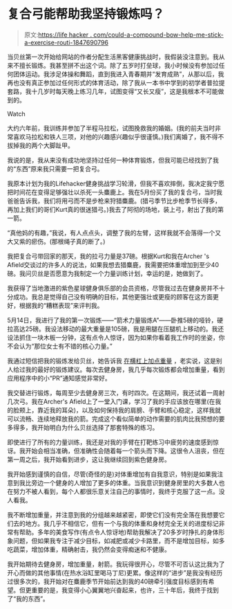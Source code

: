 # 复合弓能帮助我坚持锻炼吗？

> 原文:[https://life hacker . com/could-a-compound-bow-help-me-stick-a-exercise-routi-1847690796](https://lifehacker.com/could-a-compound-bow-help-me-stick-to-an-exercise-routi-1847690796)

当贝丝第一次开始给网站的作者分配生活黑客健康挑战时，我假装没注意到。我从来不擅长锻炼。我甚至拼不出这个词。除了五岁时打垒球，我小时候没有参加过任何团体运动。我涉足体操和舞蹈，直到我进入青春期并“发育成熟”，从那以后，我再也没有真正参加过任何形式的体育活动，除了我从一本书中学到的初学者普拉提套路，我十几岁时每天晚上练习几年，试图变得“又长又瘦”，这是我根本不可能做到的。

Watch

大约六年前，我训练并参加了半程马拉松，试图挽救我的婚姻。(我的前夫当时非常喜欢马拉松和铁人三项，对他的兴趣感兴趣似乎很谨慎。)我们离婚了，我不得不拔掉我的两个大脚趾甲。

我说的是，我从来没有成功地坚持过任何一种体育锻炼，但我可能已经找到了我的“东西”原来我只需要一把复合弓。

我原本计划为我的Lifehacker健身挑战学习轮滑，但我不喜欢摔倒，我决定我宁愿把时间花在变得足够强壮以杀死一头麋鹿上。我在5月份买了我的复合弓，当时我爸爸告诉我，我们将用弓而不是步枪来狩猎麋鹿。(猎弓季节比步枪季节长得多，再加上我们的哥们Kurt真的很迷猎弓。)我去了阿彻的场地，装上弓，射出了我的第一箭。

“真他妈的有趣，”我说，有人点点头，调整了我的左臂，这样我就不会落得一个又大又紫的瘀伤。(那根绳子真的断了。)

我把复合弓带回家的那天，我的拉弓力量是37磅。根据Kurt和我在Archer 's Afield交谈过的许多人的说法，如果我想去猎麋鹿，我需要把体重增加到至少40磅。我问贝丝是否愿意为我制定一个力量训练计划，幸运的是，她做到了。

我获得了当地激进的紫色星球健身俱乐部的会员资格，尽管我过去在健身房并不十分成功。我总是觉得自己没有明确的目标，其他更强壮或更瘦的顾客在这方面更好，根据我的“糟糕表现”来评判我。

5月14日，我进行了我的第一次锻炼——“箭术力量锻炼A”——卧推5磅的哑铃，硬拉高达25磅。我设法移动的最大重量是105磅，我是用腿在压腿机上移动的。我还设法抓住一块木板一分钟，这有点令人惊讶，因为如果你看着我工作时的坐姿，你不会认为“那位女士有不错的核心力量。”

我通过短信把我的锻炼发给贝丝，她告诉我 [在横杠上加点重量](https://lifehacker.com/put-some-fucking-weight-on-the-bar-1847176087) ，老实说，这是别人给过我的最好的锻炼建议。每次去健身房，我几乎每次锻炼都会增加重量，看到应用程序中的小“PR”通知感觉非常好。

我交替进行锻炼，每周至少去健身房三次，有时四次。在这期间，我还试着一周射几次弓。我在Archer's Afield上了一堂入门课，学习了我的手应该放在哪里(在我的脸颊上，靠近我的耳朵)，以及如何保持我的肩膀、手臂和核心稳定，这样我就可以流畅、连续地释放我的箭。完成这个看似简单的动作需要的肌肉比我预想的要多得多，我开始明白为什么贝丝选择了那套特殊的练习。

即使进行了所有的力量训练，我还是对我的手臂在打靶练习中疲劳的速度感到惊讶。我开始会相当准确，但准确性会随着每一个箭头而下降。这很令人沮丧，但在第一周之后，我开始看到进步，这让我继续回到紫色健身房。

我开始感到谨慎的自信，尽管(奇怪的是)对体重增加有自我意识，特别是如果我注意到我比旁边一个健身的人增加了更多的体重。当我意识到健身房里的大多数人也在努力不被人看到，每个人都很乐意关注自己的事情时，我终于克服了这一点。没人看我。

我不断增加重量，并注意到我的分组越来越紧密，即使它们没有完全落在我想要它们去的地方。我几乎不相信它，但有一个与我的体重和身材完全无关的进度标记非常有帮助。多年的美食写作(有点令人惊讶地)帮助我解决了20多岁时挣扎的身体形象问题，但如果我专注于减少目标，如减肥或减少卡路里，而不是增加目标，如多吃蔬菜，增加体重，精确射击，我仍然会变得痴迷和不健康。

我开始期待去健身房，增加重量，射箭。我玩得很开心，尽管不可否认这比我为了开心而做的其他事情(在热水浴缸里喝马丁尼)更累。像这样的“进步”是我没有经历过很多次的，我开始对在麋鹿季节开始前达到我的40磅牵引强度目标感到有希望。但更重要的是，我变得小心翼翼地兴奋起来，也许，三十年后，我终于找到了“我的东西”。